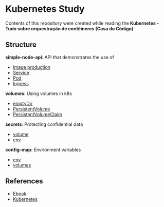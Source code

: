 # Kubernetes Study

Contents of this repository were created while reading the **Kubernetes - Tudo sobre orquestração de contêineres (Casa do Código)**
## Structure

**simple-node-api**: API that demonstrates the use of
- [Image production](https://docs.docker.com/engine/reference/builder/)
- [Service](https://kubernetes.io/docs/concepts/services-networking/service/)
- [Pod](https://kubernetes.io/docs/concepts/workloads/pods/)
- [Ingress](https://kubernetes.io/docs/concepts/services-networking/ingress/)

**volumes**: Using volumes in k8s
- [emptyDir](https://kubernetes.io/pt-br/docs/concepts/storage/volumes/#emptydir)
- [PersistentVolume](https://kubernetes.io/pt-br/docs/concepts/storage/persistent-volumes/)
- [PersistentVolumeClaim](https://kubernetes.io/docs/concepts/storage/persistent-volumes/#persistentvolumeclaims)

**secrets**: Protecting confidential data
- [volume](https://kubernetes.io/docs/concepts/configuration/secret/#use-case-dotfiles-in-a-secret-volume)
- [env](https://kubernetes.io/docs/concepts/configuration/secret/#using-secrets-as-environment-variables)

**config-map**: Environment variables
- [env](https://kubernetes.io/docs/concepts/configuration/configmap/#configmap-object)
- [volumes](https://kubernetes.io/docs/concepts/configuration/configmap/#configmap-object)

## References
- [Ebook](https://www.casadocodigo.com.br/products/livro-kubernetes)
- [Kubernetes](https://kubernetes.io/)